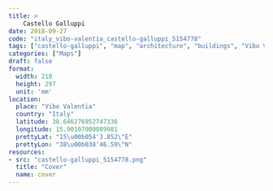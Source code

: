 ```yaml
---
title: > 
    Castello Galluppi
date: 2018-09-27
code: "italy_vibo-valentia_castello-galluppi_5154778"
tags: ["castello-galluppi", "map", "architecture", "buildings", "Vibo Valentia", "Italy"]
categories: ["Maps"]
draft: false
format:
  width: 210
  height: 297
  unit: 'mm'
location:
  place: "Vibo Valentia"
  country: "Italy"
  latitude: 38.646276952747336
  longitude: 15.90107000089981
  prettyLat: "15\u00b054'3.852\"E"
  prettyLon: "38\u00b038'46.59\"N"
resources:
- src: "castello-galluppi_5154778.png"
  title: "Cover"
  name: cover
---
```

